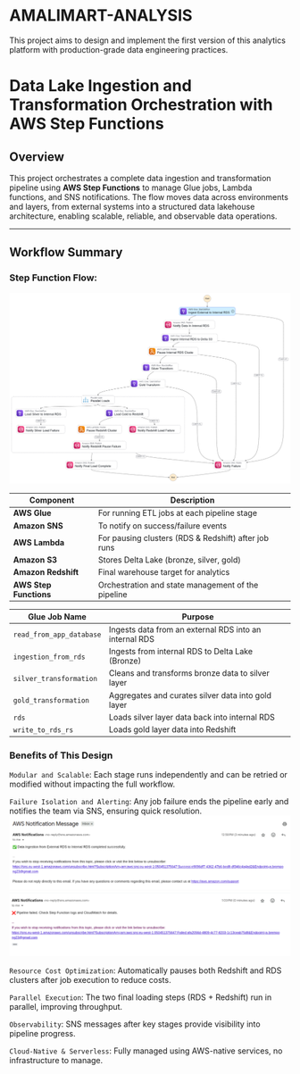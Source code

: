 # AMALIMART-ANALYSIS
This project aims to design and implement the first version of this analytics platform with production-grade data engineering practices.

#  Data Lake Ingestion and Transformation Orchestration with AWS Step Functions

## Overview

This project orchestrates a complete data ingestion and transformation pipeline using **AWS Step Functions** to manage Glue jobs, Lambda functions, and SNS notifications. The flow moves data across environments and layers, from external systems into a structured data lakehouse architecture, enabling scalable, reliable, and observable data operations.

---

##  Workflow Summary

###  Step Function Flow:
![orchestration](<Project Assets/stepfunctions_graph.png>)

| Component              | Description                                          |
| ---------------------- | ---------------------------------------------------- |
| **AWS Glue**           | For running ETL jobs at each pipeline stage          |
| **Amazon SNS**         | To notify on success/failure events                  |
| **AWS Lambda**         | For pausing clusters (RDS & Redshift) after job runs |
| **Amazon S3**          | Stores Delta Lake (bronze, silver, gold)             |
| **Amazon Redshift**    | Final warehouse target for analytics                 |
| **AWS Step Functions** | Orchestration and state management of the pipeline   |


| Glue Job Name            | Purpose                                                |
| ------------------------ | ------------------------------------------------------ |
| `read_from_app_database` | Ingests data from an external RDS into an internal RDS |
| `ingestion_from_rds`     | Ingests from internal RDS to Delta Lake (Bronze)       |
| `silver_transformation`  | Cleans and transforms bronze data to silver layer      |
| `gold_transformation`    | Aggregates and curates silver data into gold layer     |
| `rds`                    | Loads silver layer data back into internal RDS         |
| `write_to_rds_rs`        | Loads gold layer data into Redshift                    |


### Benefits of This Design
`Modular and Scalable`: Each stage runs independently and can be retried or modified without impacting the full workflow.

`Failure Isolation and Alerting`: Any job failure ends the pipeline early and notifies the team via SNS, ensuring quick resolution.
    ![success](<Project Assets/image.png>)
    ![failure](<Project Assets/image copy.png>)

`Resource Cost Optimization`: Automatically pauses both Redshift and RDS clusters after job execution to reduce costs.

`Parallel Execution`: The two final loading steps (RDS + Redshift) run in parallel, improving throughput.

`Observability`: SNS messages after key stages provide visibility into pipeline progress.

`Cloud-Native & Serverless`: Fully managed using AWS-native services, no infrastructure to manage.

